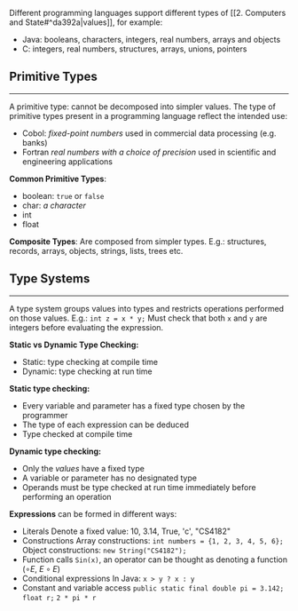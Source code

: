 Different programming languages support different types of [[2. Computers and State#^da392a|values]], for example:
- Java: booleans, characters, integers, real numbers, arrays and objects
- C: integers, real numbers, structures, arrays, unions, pointers
## Primitive Types
---
A primitive type: cannot be decomposed into simpler values.
The type of primitive types present in a programming language reflect the intended use:
- Cobol: _fixed-point numbers_ used in commercial data processing (e.g. banks)
- Fortran _real numbers with a choice of precision_ used in scientific and engineering applications

__Common Primitive Types__:
- boolean: `true` or `false`
- char: _a character_
- int
- float

__Composite Types__:
Are composed from simpler types.
E.g.: structures, records, arrays, objects, strings, lists, trees etc.
## Type Systems
---
A type system groups values into types and restricts operations performed on those values.
E.g.: `int z = x * y;` Must check that both `x` and `y` are integers before evaluating the expression.

__Static vs Dynamic Type Checking:__
- Static: type checking at compile time
- Dynamic: type checking at run time

__Static type checking:__
- Every variable and parameter has a fixed type chosen by the programmer
- The type of each expression can be deduced
- Type checked at compile time

__Dynamic type checking:__
- Only the _values_ have a fixed type
- A variable or parameter has no designated type
- Operands must be type checked at run time immediately before performing an operation

__Expressions__ can be formed in different ways:
- Literals
	Denote a fixed value: 10, 3.14, True, 'c', "CS4182"
- Constructions
	Array constructions: `int numbers = {1, 2, 3, 4, 5, 6};`
	Object constructions: `new String("CS4182");`
- Function calls
	`Sin(x)`, an operator can be thought as denoting a function ($\circ E$, $E \circ E$)
- Conditional expressions
	In Java: `x > y ? x : y`
- Constant and variable access
	`public static final double pi = 3.142;`
	`float r;`
	`2 * pi * r`

